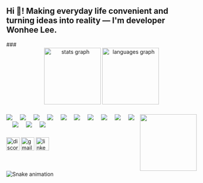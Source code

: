 <h2 align="left">Hi 👋! Making everyday life convenient and turning ideas into reality — I'm developer Wonhee Lee.</h2>
###

<div align="center">
  <img src="https://github-readme-stats.vercel.app/api?username=maurodesouza&hide_title=false&hide_rank=false&show_icons=true&include_all_commits=true&count_private=true&disable_animations=false&theme=dracula&locale=en&hide_border=false" height="150" alt="stats graph"  />
  <img src="https://github-readme-stats.vercel.app/api/top-langs?username=maurodesouza&locale=en&hide_title=false&layout=compact&card_width=320&langs_count=5&theme=dracula&hide_border=false" height="150" alt="languages graph"  />
</div>

###

<img align="right" height="150" src="https://i.imgflip.com/65efzo.gif"  />

###

<div align="left">
  <img src="https://img.shields.io/badge/bootstrap-7952B3?style=for-the-badge&logo=bootstrap&logoColor=white">
  <img width="12" />
  <img src="https://img.shields.io/badge/radixui-161618?style=for-the-badge&logo=radixui&logoColor=white">
  <img width="12" />
  <img src="https://img.shields.io/badge/mui-007FFF?style=for-the-badge&logo=mui&logoColor=white">
  <img width="12" />
  <img src="https://img.shields.io/badge/styledcomponents-DB7093?style=for-the-badge&logo=styledcomponents&logoColor=white">
  <img width="12" />
  <img src="https://img.shields.io/badge/typescript-3178C6?style=for-the-badge&logo=typescript&logoColor=white">
  <img width="12" />
  <img src="https://img.shields.io/badge/react-61DAFB?style=for-the-badge&logo=react&logoColor=white">
  <img width="12" />
  <img src="https://img.shields.io/badge/javascript-F7DF1E?style=for-the-badge&logo=javascript&logoColor=white">
  <img width="12" />
  <img src="https://img.shields.io/badge/nodedotjs-5FA04E?style=for-the-badge&logo=nodedotjs&logoColor=white">
  <img width="12" />
  <img src="https://img.shields.io/badge/prisma-2D3748?style=for-the-badge&logo=prisma&logoColor=white">
  <img width="12" />
  <img src="https://img.shields.io/badge/mysql-4479A1?style=for-the-badge&logo=mysql&logoColor=white">
  <img width="12" />
  <img src="https://img.shields.io/badge/sqlite-003B57?style=for-the-badge&logo=sqlite&logoColor=white">
  <img width="12" />
  <img src="https://img.shields.io/badge/firebase-DD2C00?style=for-the-badge&logo=firebase&logoColor=white">
  <img width="12" />
  <img src="https://img.shields.io/badge/flutter-02569B?style=for-the-badge&logo=flutter&logoColor=white">
  <img width="12" />
</div>

###

<div align="left">
  <img src="https://img.shields.io/static/v1?message=Discord&logo=discord&label=&color=7289DA&logoColor=white&labelColor=&style=for-the-badge" height="35" alt="discord logo"  />
  <img src="https://img.shields.io/static/v1?message=Gmail&logo=gmail&label=&color=D14836&logoColor=white&labelColor=&style=for-the-badge" height="35" alt="gmail logo"  />
  <img src="https://img.shields.io/static/v1?message=LinkedIn&logo=linkedin&label=&color=0077B5&logoColor=white&labelColor=&style=for-the-badge" height="35" alt="linkedin logo"  />
</div>

###

<br clear="both">

<img src="https://raw.githubusercontent.com/maurodesouza/maurodesouza/output/snake.svg" alt="Snake animation" />



